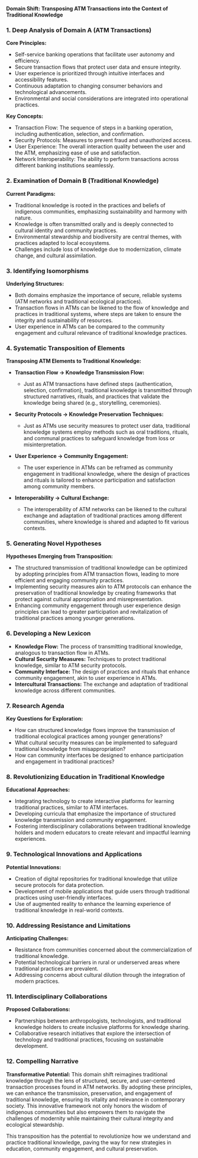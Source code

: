 **Domain Shift: Transposing ATM Transactions into the Context of Traditional Knowledge**

### 1. Deep Analysis of Domain A (ATM Transactions)

**Core Principles:**
- Self-service banking operations that facilitate user autonomy and efficiency.
- Secure transaction flows that protect user data and ensure integrity.
- User experience is prioritized through intuitive interfaces and accessibility features.
- Continuous adaptation to changing consumer behaviors and technological advancements.
- Environmental and social considerations are integrated into operational practices.

**Key Concepts:**
- Transaction Flow: The sequence of steps in a banking operation, including authentication, selection, and confirmation.
- Security Protocols: Measures to prevent fraud and unauthorized access.
- User Experience: The overall interaction quality between the user and the ATM, emphasizing ease of use and satisfaction.
- Network Interoperability: The ability to perform transactions across different banking institutions seamlessly.

### 2. Examination of Domain B (Traditional Knowledge)

**Current Paradigms:**
- Traditional knowledge is rooted in the practices and beliefs of indigenous communities, emphasizing sustainability and harmony with nature.
- Knowledge is often transmitted orally and is deeply connected to cultural identity and community practices.
- Environmental stewardship and biodiversity are central themes, with practices adapted to local ecosystems.
- Challenges include loss of knowledge due to modernization, climate change, and cultural assimilation.

### 3. Identifying Isomorphisms

**Underlying Structures:**
- Both domains emphasize the importance of secure, reliable systems (ATM networks and traditional ecological practices).
- Transaction flows in ATMs can be likened to the flow of knowledge and practices in traditional systems, where steps are taken to ensure the integrity and sustainability of resources.
- User experience in ATMs can be compared to the community engagement and cultural relevance of traditional knowledge practices.

### 4. Systematic Transposition of Elements

**Transposing ATM Elements to Traditional Knowledge:**

- **Transaction Flow → Knowledge Transmission Flow:** 
  - Just as ATM transactions have defined steps (authentication, selection, confirmation), traditional knowledge is transmitted through structured narratives, rituals, and practices that validate the knowledge being shared (e.g., storytelling, ceremonies).

- **Security Protocols → Knowledge Preservation Techniques:** 
  - Just as ATMs use security measures to protect user data, traditional knowledge systems employ methods such as oral traditions, rituals, and communal practices to safeguard knowledge from loss or misinterpretation.

- **User Experience → Community Engagement:**
  - The user experience in ATMs can be reframed as community engagement in traditional knowledge, where the design of practices and rituals is tailored to enhance participation and satisfaction among community members.

- **Interoperability → Cultural Exchange:**
  - The interoperability of ATM networks can be likened to the cultural exchange and adaptation of traditional practices among different communities, where knowledge is shared and adapted to fit various contexts.

### 5. Generating Novel Hypotheses

**Hypotheses Emerging from Transposition:**
- The structured transmission of traditional knowledge can be optimized by adopting principles from ATM transaction flows, leading to more efficient and engaging community practices.
- Implementing security measures akin to ATM protocols can enhance the preservation of traditional knowledge by creating frameworks that protect against cultural appropriation and misrepresentation.
- Enhancing community engagement through user experience design principles can lead to greater participation and revitalization of traditional practices among younger generations.

### 6. Developing a New Lexicon

- **Knowledge Flow:** The process of transmitting traditional knowledge, analogous to transaction flow in ATMs.
- **Cultural Security Measures:** Techniques to protect traditional knowledge, similar to ATM security protocols.
- **Community Interface:** The design of practices and rituals that enhance community engagement, akin to user experience in ATMs.
- **Intercultural Transactions:** The exchange and adaptation of traditional knowledge across different communities.

### 7. Research Agenda

**Key Questions for Exploration:**
- How can structured knowledge flows improve the transmission of traditional ecological practices among younger generations?
- What cultural security measures can be implemented to safeguard traditional knowledge from misappropriation?
- How can community interfaces be designed to enhance participation and engagement in traditional practices?

### 8. Revolutionizing Education in Traditional Knowledge

**Educational Approaches:**
- Integrating technology to create interactive platforms for learning traditional practices, similar to ATM interfaces.
- Developing curricula that emphasize the importance of structured knowledge transmission and community engagement.
- Fostering interdisciplinary collaborations between traditional knowledge holders and modern educators to create relevant and impactful learning experiences.

### 9. Technological Innovations and Applications

**Potential Innovations:**
- Creation of digital repositories for traditional knowledge that utilize secure protocols for data protection.
- Development of mobile applications that guide users through traditional practices using user-friendly interfaces.
- Use of augmented reality to enhance the learning experience of traditional knowledge in real-world contexts.

### 10. Addressing Resistance and Limitations

**Anticipating Challenges:**
- Resistance from communities concerned about the commercialization of traditional knowledge.
- Potential technological barriers in rural or underserved areas where traditional practices are prevalent.
- Addressing concerns about cultural dilution through the integration of modern practices.

### 11. Interdisciplinary Collaborations

**Proposed Collaborations:**
- Partnerships between anthropologists, technologists, and traditional knowledge holders to create inclusive platforms for knowledge sharing.
- Collaborative research initiatives that explore the intersection of technology and traditional practices, focusing on sustainable development.

### 12. Compelling Narrative

**Transformative Potential:**
This domain shift reimagines traditional knowledge through the lens of structured, secure, and user-centered transaction processes found in ATM networks. By adopting these principles, we can enhance the transmission, preservation, and engagement of traditional knowledge, ensuring its vitality and relevance in contemporary society. This innovative framework not only honors the wisdom of indigenous communities but also empowers them to navigate the challenges of modernity while maintaining their cultural integrity and ecological stewardship. 

This transposition has the potential to revolutionize how we understand and practice traditional knowledge, paving the way for new strategies in education, community engagement, and cultural preservation.